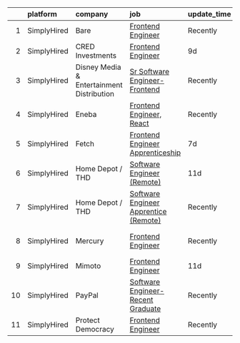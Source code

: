 

|    | platform    | company                                   | job                                                                                                                                                 | update_time   | location                  |
|---:|:------------|:------------------------------------------|:----------------------------------------------------------------------------------------------------------------------------------------------------|:--------------|:--------------------------|
|  1 | SimplyHired | Bare                                      | [Frontend Engineer](https://www.simplyhired.com/job/3SJ9Pv3i4AogOprifBZ3B6AazXSqCldLpS_gY4TSMiUL9ioE5Bv_fQ?q=frontend+engineer)                     | Recently      | Remote                    |
|  2 | SimplyHired | CRED Investments                          | [Frontend Engineer](https://www.simplyhired.com/job/2-sNkqRozv5LEkroH4_tEzM-CXYnrtwUJWtUXTitIDttfkDU1KCGYA?q=frontend+engineer)                     | 9d            | Remote                    |
|  3 | SimplyHired | Disney Media & Entertainment Distribution | [Sr Software Engineer- Frontend](https://www.simplyhired.com/job/V6sGwoN7totZY7h3QOkEWcZv8BbVi0ZTJofLqmPuYxc29lmPxyokRw?q=frontend+engineer)        | Recently      | Bristol, CT               |
|  4 | SimplyHired | Eneba                                     | [Frontend Engineer, React](https://www.simplyhired.com/job/QYeJnK_cqZ6Jp6yBvbAS_eOf7winKvDKPU06EAw_WNAFCcz81BOCzA?q=frontend+engineer)              | Recently      | Remote                    |
|  5 | SimplyHired | Fetch                                     | [Frontend Engineer Apprenticeship](https://www.simplyhired.com/job/16_X7K8Mj1rek6CJOydH_T71H_cjteuqYSjTrrrlPSDJEbLzkScvmw?q=frontend+engineer)      | 7d            | Madison, WI +1 location   |
|  6 | SimplyHired | Home Depot / THD                          | [Software Engineer (Remote)](https://www.simplyhired.com/job/Yy9f4-3WDONJmT5vn6SsHQhUX5tHr3lenGyz19hMvM3nIXDzNhKC2A?q=frontend+engineer)            | 11d           | Atlanta, GA               |
|  7 | SimplyHired | Home Depot / THD                          | [Software Engineer Apprentice (Remote)](https://www.simplyhired.com/job/VD2aFQTeRM6n2XrMFHHWFaWhyH-DEKn0KRAhHOWqX7ScZCIAHGAMDw?q=frontend+engineer) | Recently      | Atlanta, GA               |
|  8 | SimplyHired | Mercury                                   | [Frontend Engineer](https://www.simplyhired.com/job/MCtDiBZ9DTE-m70SYcChErMlRrXEgjTbqEfLdkdNEVWrARemJJc-8Q?q=frontend+engineer)                     | Recently      | San Francisco, CA         |
|  9 | SimplyHired | Mimoto                                    | [Frontend Engineer](https://www.simplyhired.com/job/FT3hEbTgwLsF8Lerg5YUvfqNIkLFrDMX9keuzY_nV1pfgVirOh-K0A?q=frontend+engineer)                     | 11d           | United States             |
| 10 | SimplyHired | PayPal                                    | [Software Engineer- Recent Graduate](https://www.simplyhired.com/job/4UvOXhqQDv5KO0OetAIGwkU58bEYBgKabyfFnwLFoldOuKNot7Zn6g?q=frontend+engineer)    | Recently      | New York, NY +6 locations |
| 11 | SimplyHired | Protect Democracy                         | [Frontend Engineer](https://www.simplyhired.com/job/613DRtcgjgbD4eeSnOGmW89MLyp0OqkS5qTIVPjrsj9Kr7632WvujQ?q=frontend+engineer)                     | Recently      | Remote                    |